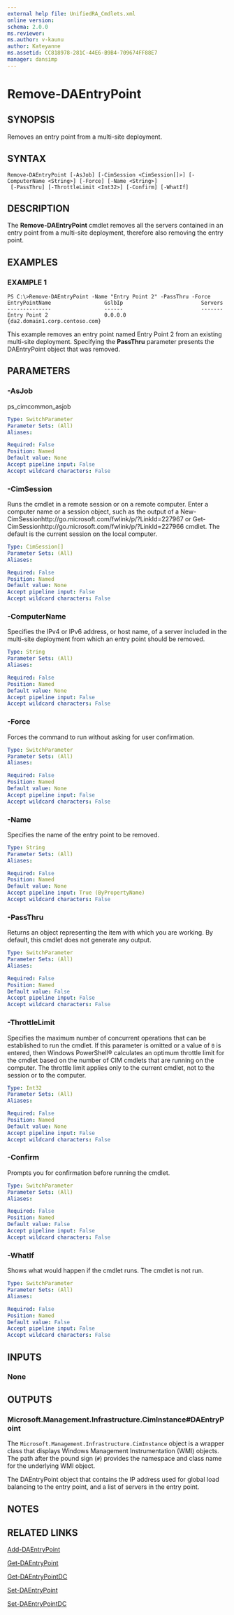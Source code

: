 ```yaml
---
external help file: UnifiedRA_Cmdlets.xml
online version: 
schema: 2.0.0
ms.reviewer:
ms.author: v-kaunu
author: Kateyanne
ms.assetid: CC818978-281C-44E6-B9B4-709674FF88E7
manager: dansimp
---
```


# Remove-DAEntryPoint

## SYNOPSIS
Removes an entry point from a multi-site deployment.

## SYNTAX

```
Remove-DAEntryPoint [-AsJob] [-CimSession <CimSession[]>] [-ComputerName <String>] [-Force] [-Name <String>]
 [-PassThru] [-ThrottleLimit <Int32>] [-Confirm] [-WhatIf]
```

## DESCRIPTION
The **Remove-DAEntryPoint** cmdlet removes all the servers contained in an entry point from a multi-site deployment, therefore also removing the entry point.

## EXAMPLES

### EXAMPLE 1
```
PS C:\>Remove-DAEntryPoint -Name "Entry Point 2" -PassThru -Force
EntryPointName                 GslbIp                         Servers 
--------------                 ------                         ------- 
Entry Point 2                  0.0.0.0                        {da2.domain1.corp.contoso.com}
```

This example removes an entry point named Entry Point 2 from an existing multi-site deployment.
Specifying the **PassThru** parameter presents the DAEntryPoint object that was removed.

## PARAMETERS

### -AsJob
ps_cimcommon_asjob

```yaml
Type: SwitchParameter
Parameter Sets: (All)
Aliases: 

Required: False
Position: Named
Default value: None
Accept pipeline input: False
Accept wildcard characters: False
```

### -CimSession
Runs the cmdlet in a remote session or on a remote computer.
Enter a computer name or a session object, such as the output of a New-CimSessionhttp://go.microsoft.com/fwlink/p/?LinkId=227967 or Get-CimSessionhttp://go.microsoft.com/fwlink/p/?LinkId=227966 cmdlet.
The default is the current session on the local computer.

```yaml
Type: CimSession[]
Parameter Sets: (All)
Aliases: 

Required: False
Position: Named
Default value: None
Accept pipeline input: False
Accept wildcard characters: False
```

### -ComputerName
Specifies the IPv4 or IPv6 address, or host name, of a server included in the multi-site deployment from which an entry point should be removed.

```yaml
Type: String
Parameter Sets: (All)
Aliases: 

Required: False
Position: Named
Default value: None
Accept pipeline input: False
Accept wildcard characters: False
```

### -Force
Forces the command to run without asking for user confirmation.

```yaml
Type: SwitchParameter
Parameter Sets: (All)
Aliases: 

Required: False
Position: Named
Default value: None
Accept pipeline input: False
Accept wildcard characters: False
```

### -Name
Specifies the name of the entry point to be removed.

```yaml
Type: String
Parameter Sets: (All)
Aliases: 

Required: False
Position: Named
Default value: None
Accept pipeline input: True (ByPropertyName)
Accept wildcard characters: False
```

### -PassThru
Returns an object representing the item with which you are working.
By default, this cmdlet does not generate any output.

```yaml
Type: SwitchParameter
Parameter Sets: (All)
Aliases: 

Required: False
Position: Named
Default value: False
Accept pipeline input: False
Accept wildcard characters: False
```

### -ThrottleLimit
Specifies the maximum number of concurrent operations that can be established to run the cmdlet.
If this parameter is omitted or a value of `0` is entered, then Windows PowerShell® calculates an optimum throttle limit for the cmdlet based on the number of CIM cmdlets that are running on the computer.
The throttle limit applies only to the current cmdlet, not to the session or to the computer.

```yaml
Type: Int32
Parameter Sets: (All)
Aliases: 

Required: False
Position: Named
Default value: None
Accept pipeline input: False
Accept wildcard characters: False
```

### -Confirm
Prompts you for confirmation before running the cmdlet.

```yaml
Type: SwitchParameter
Parameter Sets: (All)
Aliases: 

Required: False
Position: Named
Default value: False
Accept pipeline input: False
Accept wildcard characters: False
```

### -WhatIf
Shows what would happen if the cmdlet runs.
The cmdlet is not run.

```yaml
Type: SwitchParameter
Parameter Sets: (All)
Aliases: 

Required: False
Position: Named
Default value: False
Accept pipeline input: False
Accept wildcard characters: False
```

## INPUTS

### None

## OUTPUTS

### Microsoft.Management.Infrastructure.CimInstance#DAEntryPoint
The `Microsoft.Management.Infrastructure.CimInstance` object is a wrapper class that displays Windows Management Instrumentation (WMI) objects.
The path after the pound sign (`#`) provides the namespace and class name for the underlying WMI object.

The DAEntryPoint object that contains the IP address used for global load balancing to the entry point, and a list of servers in the entry point.

## NOTES

## RELATED LINKS

[Add-DAEntryPoint](./Add-DAEntryPoint.md)

[Get-DAEntryPoint](./Get-DAEntryPoint.md)

[Get-DAEntryPointDC](./Get-DAEntryPointDC.md)

[Set-DAEntryPoint](./Set-DAEntryPoint.md)

[Set-DAEntryPointDC](./Set-DAEntryPointDC.md)

